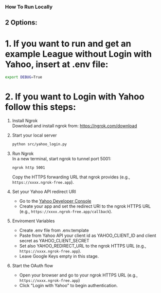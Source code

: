 ### How To Run Locally 

## 2 Options: 

# 1. If you want to run and get an example League without Login with Yahoo, insert at .env file:
```bash
export DEBUG=True
```

# 2. If you want to Login with Yahoo follow this steps:

1. Install Ngrok  
   Download and install ngrok from: https://ngrok.com/download

2. Start your local server  
   ```bash
   python src/yahoo_login.py
   ```

3. Run Ngrok  
   In a new terminal, start ngrok to tunnel port 5001:
   ```bash
   ngrok http 5001
   ```
   Copy the HTTPS forwarding URL that ngrok provides (e.g., `https://xxxx.ngrok-free.app`).

4. Set your Yahoo API redirect URI  
   - Go to the [Yahoo Developer Console](https://developer.yahoo.com/apps/)
   - Create your app and set the redirect URI to the ngrok HTTPS URL (e.g., `https://xxxx.ngrok-free.app/callback`).

5. Enviroment Variables
   - Create .env file from .env.template
   - Paste from Yahoo API your client id as YAHOO_CLIENT_ID and client secret as YAHOO_CLIENT_SECRET
   - Set also YAHOO_REDIRECT_URL to the ngrok HTTPS URL (e.g., `https://xxxx.ngrok-free.app`).
   - Leave Google Keys empty in this stage.

6. Start the OAuth flow  
   - Open your browser and go to your ngrok HTTPS URL (e.g., `https://xxxx.ngrok-free.app`)
   - Click "Login with Yahoo" to begin authentication.


